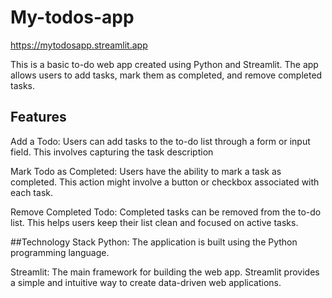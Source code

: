 # My-todos-app
https://mytodosapp.streamlit.app

This is a basic to-do web app created using Python and Streamlit. The app allows users to add tasks, mark them as completed, and remove completed tasks.

## Features
Add a Todo: Users can add tasks to the to-do list through a form or input field. This involves capturing the task description

Mark Todo as Completed: Users have the ability to mark a task as completed. This action might involve a button or checkbox associated with each task.

Remove Completed Todo: Completed tasks can be removed from the to-do list. This helps users keep their list clean and focused on active tasks.

##Technology Stack
Python: The application is built using the Python programming language.

Streamlit: The main framework for building the web app. Streamlit provides a simple and intuitive way to create data-driven web applications.
